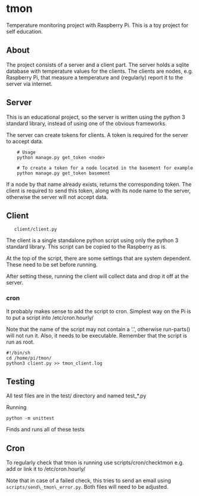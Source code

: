 # tmon
Temperature monitoring project with Raspberry Pi.
This is a toy project for self education.

## About
The project consists of a server and a client part.
The server holds a sqlite database with temperature values for the clients.
The clients are nodes, e.g. Raspberry Pi, that measure a temperature and
(regularly) report it to the server via internet.

## Server
This is an educational project, so the server is written using the python 3 standard library, instead of using one of the obvious frameworks.

The server can create tokens for clients. A token is required for the server
to accept data.
```
	# Usage
	python manage.py get_token <node> 

	# To create a token for a node located in the basement for example
	python manage.py get_token basement
```

If a node by that name already exists, returns the corresponding token. The
client is required to send this token, along with its node name to the server,
otherwise the server will not accept data.

## Client
```
   client/client.py
```
The client is a single standalone python script using only the python 3 standard library.
This script can be copied to the Raspberry as is.

At the top of the script, there are some settings that are system dependent. These need to be set before running.

After setting these, running the client will collect data and drop it off at the server.

### cron
It probably makes sense to add the script to cron. Simplest way on the Pi is to put a script into /etc/cron.hourly/

Note that the name of the script may not contain a '.', otherwise run-parts() will not run it. Also, it needs to be executable. Remember that the script is run as root.

```
#!/bin/sh
cd /home/pi/tmon/
python3 client.py >> tmon_client.log
```

## Testing
All test files are in the test/ directory and named test\_\*.py

Running
```
python -m unittest
```
Finds and runs all of these tests

## Cron
To regularly check that tmon is running use scripts/cron/checktmon
e.g. add or link it to /etc/cron.hourly/

Note that in case of a failed check, this tries to send an email using
`scripts/send\_tmon\_error.py`. Both files will need to be adjusted.
